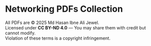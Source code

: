 # Networking PDFs Collection

All PDFs are © 2025 Md Hasan Ibne Ali Jewel.  
Licensed under **CC BY-ND 4.0** — You may share them with credit but cannot modify.  
Violation of these terms is a copyright infringement.


